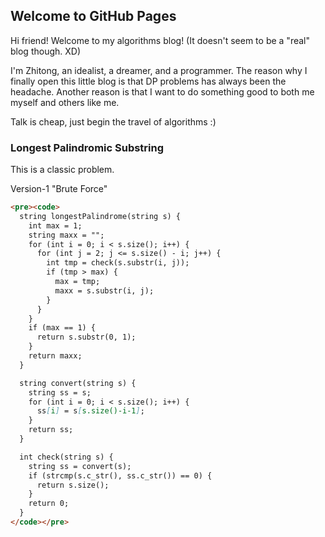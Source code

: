 ## Welcome to GitHub Pages

Hi friend! Welcome to my algorithms blog! (It doesn't seem to be a "real" blog though. XD)

I'm Zhitong, an idealist, a dreamer, and a programmer. The reason why I finally open this little blog is that DP problems has always been the headache. Another reason is that I want to do something good to both me myself and others like me.

Talk is cheap, just begin the travel of algorithms :)

### Longest Palindromic Substring

This is a classic problem.

Version-1 "Brute Force"
```markdown
<pre><code>
  string longestPalindrome(string s) {
    int max = 1;
    string maxx = "";
    for (int i = 0; i < s.size(); i++) {
      for (int j = 2; j <= s.size() - i; j++) {
        int tmp = check(s.substr(i, j));
        if (tmp > max) {
          max = tmp;
          maxx = s.substr(i, j);
        }
      }
    }
    if (max == 1) {
      return s.substr(0, 1);
    }
    return maxx;
  }

  string convert(string s) {
    string ss = s;
    for (int i = 0; i < s.size(); i++) {
      ss[i] = s[s.size()-i-1];
    }
    return ss;
  }

  int check(string s) {
    string ss = convert(s);
    if (strcmp(s.c_str(), ss.c_str()) == 0) {
      return s.size();
    }
    return 0;
  }
</code></pre>
```
